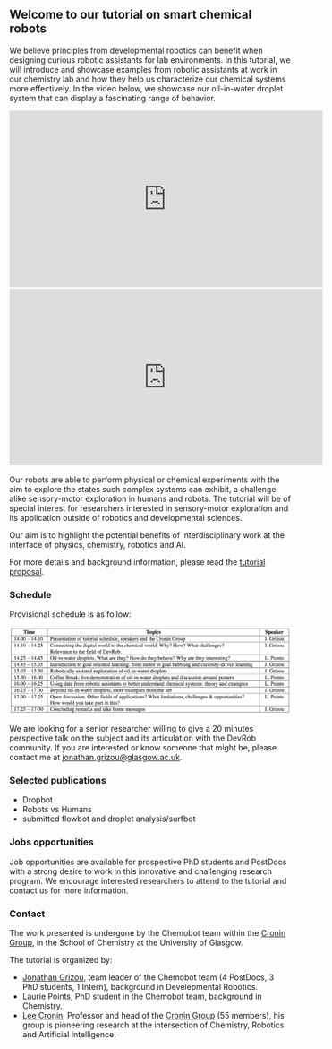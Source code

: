 ## Welcome to our tutorial on smart chemical robots

We believe principles from developmental robotics can benefit when designing curious robotic assistants for lab environments. In this tutorial, we will introduce and showcase examples from robotic assistants at work in our chemistry lab and how they help us characterize our chemical systems more effectively. In the video below, we showcase our oil-in-water droplet system that can display a fascinating range of behavior.

<iframe width="560" height="315" src="https://www.youtube.com/embed/7cb3stRmBW0?autoplay=1&loop=1&cc_load_policy=1rel=0&amp;controls=0&amp;showinfo=0&playlist=7cb3stRmBW0" frameborder="0" allowfullscreen></iframe>

<iframe width="560" height="315" src="https://www.youtube.com/embed/OUUUWNLt8Iw?autoplay=1&loop=1&cc_load_policy=1rel=0&amp;controls=0&amp;showinfo=0&playlist=OUUUWNLt8Iw" frameborder="0" allowfullscreen></iframe>

Our robots are able to perform physical or chemical experiments with the aim to explore the states such complex systems can exhibit, a challenge alike sensory-motor exploration in humans and robots. The tutorial will be of special interest for researchers interested in sensory-motor exploration and its application outside of robotics and developmental sciences.

Our aim is to highlight the potential benefits of interdisciplinary work at the interface of physics, chemistry, robotics and AI.

For more details and background information, please read the [tutorial proposal](tutorial_proposal_final.pdf).

### Schedule

Provisional schedule is as follow:

<img src="schedule.png" alt="schedule">

We are looking for a senior researcher willing to give a 20 minutes perspective talk on the subject and its articulation with the DevRob community. If you are interested or know someone that might be, please contact me at <a href= "jonathan.grizou@glasgow.ac.uk">jonathan.grizou@glasgow.ac.uk</a>.

### Selected publications

- Dropbot
- Robots vs Humans
- submitted flowbot and droplet analysis/surfbot

### Jobs opportunities

Job opportunities are available for prospective PhD students and PostDocs with a strong desire to work in this innovative and challenging research program. We encourage interested researchers to attend to the tutorial and contact us for more information.

### Contact

The work presented is undergone by the Chemobot team within the [Cronin Group](http://www.chem.gla.ac.uk/cronin/), in the School of Chemistry at the University of Glasgow.

The tutorial is organized by:

- [Jonathan Grizou](http://jgrizou.com/), team leader of the Chemobot team (4 PostDocs, 3 PhD students, 1 Intern), background in Develepmental Robotics.
- Laurie Points, PhD student in the Chemobot team, background in Chemistry.
- [Lee Cronin](http://www.chem.gla.ac.uk/cronin/members/Lee/), Professor and head of the [Cronin Group](http://www.chem.gla.ac.uk/cronin/) (55 members), his group is pioneering research at the intersection of Chemistry, Robotics and Artificial Intelligence.
